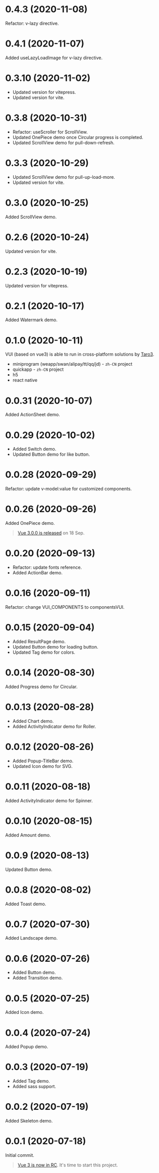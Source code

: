 # 0.4.3 (2020-11-08)

Refactor: v-lazy directive.

# 0.4.1 (2020-11-07)

Added useLazyLoadImage for v-lazy directive.

# 0.3.10 (2020-11-02)

- Updated version for vitepress.
- Updated version for vite.

# 0.3.8 (2020-10-31)

- Refactor: useScroller for ScrollView.
- Updated OnePiece demo once Circular progress is completed.
- Updated ScrollView demo for pull-down-refresh.

# 0.3.3 (2020-10-29)

- Updated ScrollView demo for pull-up-load-more.
- Updated version for vite.

# 0.3.0 (2020-10-25)

Added ScrollView demo.

# 0.2.6 (2020-10-24)

Updated version for vite.

# 0.2.3 (2020-10-19)

Updated version for vitepress.

# 0.2.1 (2020-10-17)

Added Watermark demo.

# 0.1.0 (2020-10-11)

VUI (based on vue3) is able to run in cross-platform solutions by [Taro3](https://github.com/NervJS/taro).
- miniprogram (weapp/swan/alipay/tt/qq/jd) - `zh-CN` project
- quickapp - `zh-CN` project
- h5
- react native

# 0.0.31 (2020-10-07)

Added ActionSheet demo.

# 0.0.29 (2020-10-02)

- Added Switch demo.
- Updated Button demo for like button.

# 0.0.28 (2020-09-29)

Refactor: update v-model:value for customized components.

# 0.0.26 (2020-09-26)

Added OnePiece demo.

> [Vue 3.0.0 is released](https://github.com/vuejs/vue-next/releases/tag/v3.0.0) on 18 Sep.

# 0.0.20 (2020-09-13)

- Refactor: update fonts reference.
- Added ActionBar demo.

# 0.0.16 (2020-09-11)

Refactor: change VUI_COMPONENTS to componentsVUI.

# 0.0.15 (2020-09-04)

- Added ResultPage demo.
- Updated Button demo for loading button.
- Updated Tag demo for colors.

# 0.0.14 (2020-08-30)

Added Progress demo for Circular.

# 0.0.13 (2020-08-28)

- Added Chart demo.
- Added ActivityIndicator demo for Roller.

# 0.0.12 (2020-08-26)

- Added Popup-TitleBar demo.
- Updated Icon demo for SVG.

# 0.0.11 (2020-08-18)

Added ActivityIndicator demo for Spinner.

# 0.0.10 (2020-08-15)

Added Amount demo.

# 0.0.9 (2020-08-13)

Updated Button demo.

# 0.0.8 (2020-08-02)

Added Toast demo.

# 0.0.7 (2020-07-30)

Added Landscape demo.

# 0.0.6 (2020-07-26)

- Added Button demo.
- Added Transition demo.

# 0.0.5 (2020-07-25)

Added Icon demo.

# 0.0.4 (2020-07-24)

Added Popup demo.

# 0.0.3 (2020-07-19)

- Added Tag demo.
- Added sass support.

# 0.0.2 (2020-07-19)

Added Skeleton demo.

# 0.0.1 (2020-07-18)

Initial commit.

> [Vue 3 is now in RC](https://github.com/vuejs/rfcs/issues/189). It's time to start this project.
